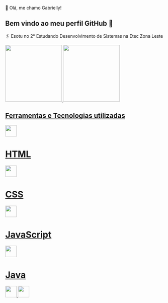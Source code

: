  💙 Olá, me chamo Gabrielly! 
## Bem vindo ao meu perfil GitHub 👋

🖇️ Esotu no 2° Estudando Desenvolvimento de Sistemas na Etec Zona Leste

<div>
<a href="https://github.com/seu-usuário-aqui">
<img loading="lazy" height="180em" src="https://github-readme-stats.vercel.app/api/top-langs/?username=Gabr1ell1&layout=compact&langs_count=7&theme=dracula"/>
<img loading="lazy" height="180em" src="https://github-readme-stats.vercel.app/api?username=Gabr1ell1&show_icons=true&theme=dracula&include_all_commits=true&count_private=true"/>
</div>


## Ferramentas e Tecnologias utilizadas

<div>
            <img src="https://cdn.jsdelivr.net/gh/devicons/devicon@latest/icons/html5/html5-plain-wordmark.svg" width="36" height="36" /> <h1>HTML</h1>     
            <img src="https://cdn.jsdelivr.net/gh/devicons/devicon@latest/icons/css3/css3-plain-wordmark.svg" width="36" height="36"/> <h1>CSS</h1>     
            <img src="https://cdn.jsdelivr.net/gh/devicons/devicon@latest/icons/javascript/javascript-original.svg" width="36" height="36"/> <h1>JavaScript</h1>
            <img src="https://cdn.jsdelivr.net/gh/devicons/devicon@latest/icons/java/java-original-wordmark.svg" width="36" height="36"/> <h1>Java</h1>
            <img src="https://cdn.jsdelivr.net/gh/devicons/devicon@latest/icons/php/php-plain.svg" width="36" height="36"/>
            <img src="https://cdn.jsdelivr.net/gh/devicons/devicon@latest/icons/kotlin/kotlin-plain.svg" width="36" height="36"/>
          
</div>



